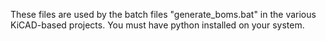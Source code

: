 These files are used by the batch files "generate_boms.bat" in the various KiCAD-based projects.
You must have python installed on your system.
